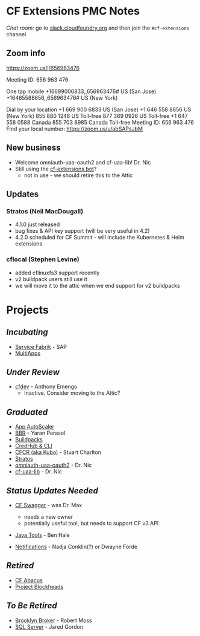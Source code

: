 # CF Extensions PMC Notes

*Chat room:* go to [slack.cloudfoundry.org](https://slack.cloudfoundry.org) and then join the `#cf-extensions` channel

## Zoom info

https://zoom.us/j/656963476

Meeting ID: 656 963 476

One tap mobile
+16699006833,,656963476# US (San Jose)
+16465588656,,656963476# US (New York)

Dial by your location
        +1 669 900 6833 US (San Jose)
        +1 646 558 8656 US (New York)
        855 880 1246 US Toll-free
        877 369 0926 US Toll-free
        +1 647 558 0588 Canada
        855 703 8985 Canada Toll-free
Meeting ID: 656 963 476
Find your local number: https://zoom.us/u/abSAPsJbM

## New business

- Welcome omniauth-uaa-oauth2 and cf-uaa-lib! Dr. Nic
- Still using the [cf-extensions bot](https://github.com/cloudfoundry-incubator/cf-extensions)?
  - not in use - we should retire this to the Attic

## Updates

### Stratos (Neil MacDougall)

- 4.1.0 just released
- bug fixes & API key support (will be very useful in 4.2)
- 4.2.0 scheduled for CF Summit - will include the Kubernetes & Helm extensions

### cflocal (Stephen Levine)

- added cflinuxfs3 support recently 
- v2 buildpack users still use it
- we will move it to the attic when we end support for v2 buildpacks


# Projects

## _Incubating_

- [Service Fabrik](https://github.com/cloudfoundry-incubator/service-fabrik-broker) - SAP
- [MultiApps](https://github.com/cloudfoundry-incubator/multiapps-cli-plugin)

## _Under Review_

- [cfdev](https://github.com/cloudfoundry-incubator/cfdev) - Anthony Emengo 
  - Inactive. Consider moving to the Attic?

## _Graduated_

- [App AutoScaler](https://github.com/cloudfoundry/app-autoscaler)
- [BBR](https://github.com/cloudfoundry-incubator/bosh-backup-and-restore) - Yaran Parasol
- [Buildpacks](https://buildpacks.io/)
- [CredHub & CLI](https://github.com/cloudfoundry-incubator/credhub)
- [CFCR (aka Kubo)](https://github.com/cloudfoundry-incubator/cfcr-home) - Stuart Charlton
- [Stratos](https://github.com/cloudfoundry/stratos)
- [omniauth-uaa-oauth2](https://github.com/cloudfoundry/omniauth-uaa-oauth2) - Dr. Nic
- [cf-uaa-lib](https://github.com/cloudfoundry/cf-uaa-lib) - Dr. Nic

## _Status Updates Needed_

- [CF Swagger](https://github.com/cloudfoundry-incubator/cf-swagger) - was Dr. Max
  - needs a new owner
  - potentially useful tool, but needs to support CF v3 API

- [Java Tools](https://github.com/cloudfoundry/cf-java-client) - Ben Hale
- [Notifications](https://github.com/cloudfoundry-incubator/notifications) - Nadja Conklin(?) or Dwayne Forde

## _Retired_

- [CF Abacus](https://github.com/cloudfoundry-incubator/cf-abacus)
- [Project Blockheads](https://github.com/cloudfoundry-incubator/blockhead)

## _To Be Retired_

- [Brooklyn Broker](https://github.com/cloudfoundry-incubator/apache-brooklyn-service-broker) - Robert Moss
- [SQL Server](https://github.com/cloudfoundry-incubator/mssql-server-broker) - Jared Gordon

